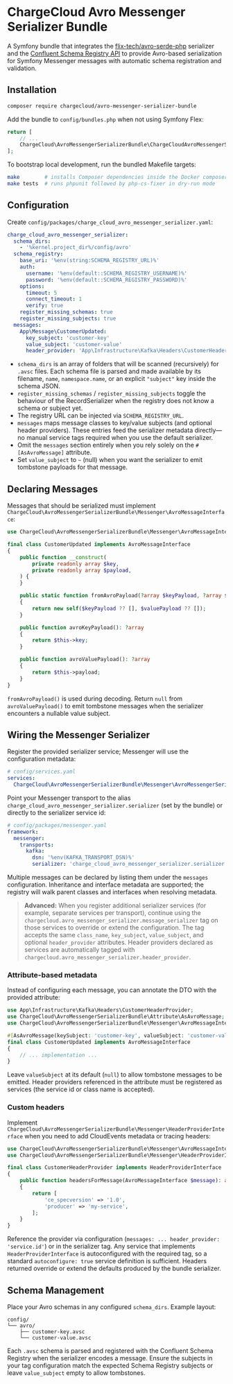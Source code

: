 # ChargeCloud Avro Messenger Serializer Bundle

A Symfony bundle that integrates the [flix-tech/avro-serde-php](https://github.com/flix-tech/avro-serde-php) serializer and the [Confluent Schema Registry API](https://github.com/flix-tech/confluent-schema-registry-api) to provide Avro-based serialization for Symfony Messenger messages with automatic schema registration and validation.

## Installation

```bash
composer require chargecloud/avro-messenger-serializer-bundle
```

Add the bundle to `config/bundles.php` when not using Symfony Flex:

```php
return [
    // ...
    ChargeCloud\AvroMessengerSerializerBundle\ChargeCloudAvroMessengerSerializerBundle::class => ['all' => true],
];
```

To bootstrap local development, run the bundled Makefile targets:

```bash
make        # installs Composer dependencies inside the Docker composer image
make tests  # runs phpunit followed by php-cs-fixer in dry-run mode
```

## Configuration

Create `config/packages/charge_cloud_avro_messenger_serializer.yaml`:

```yaml
charge_cloud_avro_messenger_serializer:
  schema_dirs:
    - '%kernel.project_dir%/config/avro'
  schema_registry:
    base_uri: '%env(string:SCHEMA_REGISTRY_URL)%'
    auth:
      username: '%env(default::SCHEMA_REGISTRY_USERNAME)%'
      password: '%env(default::SCHEMA_REGISTRY_PASSWORD)%'
    options:
      timeout: 5
      connect_timeout: 1
      verify: true
    register_missing_schemas: true
    register_missing_subjects: true
  messages:
    App\Message\CustomerUpdated:
      key_subject: 'customer-key'
      value_subject: 'customer-value'
      header_provider: 'App\Infrastructure\Kafka\Headers\CustomerHeaderProvider'
```

- `schema_dirs` is an array of folders that will be scanned (recursively) for `.avsc` files. Each schema file is parsed and made available by its filename, `name`, `namespace.name`, or an explicit `"subject"` key inside the schema JSON.
- `register_missing_schemas` / `register_missing_subjects` toggle the behaviour of the RecordSerializer when the registry does not know a schema or subject yet.
- The registry URL can be injected via `SCHEMA_REGISTRY_URL`.
- `messages` maps message classes to key/value subjects (and optional header providers). These entries feed the serializer metadata directly—no manual service tags required when you use the default serializer.
- Omit the `messages` section entirely when you rely solely on the `#[AsAvroMessage]` attribute.
- Set `value_subject` to `~` (null) when you want the serializer to emit tombstone payloads for that message.

## Declaring Messages

Messages that should be serialized must implement `ChargeCloud\AvroMessengerSerializerBundle\Messenger\AvroMessageInterface`:

```php
use ChargeCloud\AvroMessengerSerializerBundle\Messenger\AvroMessageInterface;

final class CustomerUpdated implements AvroMessageInterface
{
    public function __construct(
        private readonly array $key,
        private readonly array $payload,
    ) {
    }

    public static function fromAvroPayload(?array $keyPayload, ?array $valuePayload): self
    {
        return new self($keyPayload ?? [], $valuePayload ?? []);
    }

    public function avroKeyPayload(): ?array
    {
        return $this->key;
    }

    public function avroValuePayload(): ?array
    {
        return $this->payload;
    }
}
```

`fromAvroPayload()` is used during decoding. Return `null` from `avroValuePayload()` to emit tombstone messages when the serializer encounters a nullable value subject.

## Wiring the Messenger Serializer

Register the provided serializer service; Messenger will use the configuration metadata:

```yaml
# config/services.yaml
services:
  ChargeCloud\AvroMessengerSerializerBundle\Messenger\AvroMessengerSerializer: ~
```

Point your Messenger transport to the alias `charge_cloud_avro_messenger_serializer.serializer` (set by the bundle) or directly to the serializer service id:

```yaml
# config/packages/messenger.yaml
framework:
  messenger:
    transports:
      kafka:
        dsn: '%env(KAFKA_TRANSPORT_DSN)%'
        serializer: 'charge_cloud_avro_messenger_serializer.serializer'
```

Multiple messages can be declared by listing them under the `messages` configuration. Inheritance and interface metadata are supported; the registry will walk parent classes and interfaces when resolving metadata.

> **Advanced:** When you register additional serializer services (for example, separate services per transport), continue using the `chargecloud.avro_messenger_serializer.message_serializer` tag on those services to override or extend the configuration. The tag accepts the same `class_name`, `key_subject`, `value_subject`, and optional `header_provider` attributes. Header providers declared as services are automatically tagged with `chargecloud.avro_messenger_serializer.header_provider`.

### Attribute-based metadata

Instead of configuring each message, you can annotate the DTO with the provided attribute:

```php
use App\Infrastructure\Kafka\Headers\CustomerHeaderProvider;
use ChargeCloud\AvroMessengerSerializerBundle\Attribute\AsAvroMessage;
use ChargeCloud\AvroMessengerSerializerBundle\Messenger\AvroMessageInterface;

#[AsAvroMessage(keySubject: 'customer-key', valueSubject: 'customer-value', headerProvider: CustomerHeaderProvider::class)]
final class CustomerUpdated implements AvroMessageInterface
{
    // ... implementation ...
}
```

Leave `valueSubject` at its default (`null`) to allow tombstone messages to be emitted. Header providers referenced in the attribute must be registered as services (the service id or class name is accepted).

### Custom headers

Implement `ChargeCloud\AvroMessengerSerializerBundle\Messenger\HeaderProviderInterface` when you need to add CloudEvents metadata or tracing headers:

```php
use ChargeCloud\AvroMessengerSerializerBundle\Messenger\AvroMessageInterface;
use ChargeCloud\AvroMessengerSerializerBundle\Messenger\HeaderProviderInterface;

final class CustomerHeaderProvider implements HeaderProviderInterface
{
    public function headersForMessage(AvroMessageInterface $message): array
    {
        return [
            'ce_specversion' => '1.0',
            'producer' => 'my-service',
        ];
    }
}
```

Reference the provider via configuration (`messages: ... header_provider: 'service.id'`) or in the serializer tag. Any service that implements `HeaderProviderInterface` is autoconfigured with the required tag, so a standard `autoconfigure: true` service definition is sufficient. Headers returned override or extend the defaults produced by the bundle serializer.

## Schema Management

Place your Avro schemas in any configured `schema_dirs`. Example layout:

```
config/
└── avro/
    ├── customer-key.avsc
    └── customer-value.avsc
```

Each `.avsc` schema is parsed and registered with the Confluent Schema Registry when the serializer encodes a message. Ensure the subjects in your tag configuration match the expected Schema Registry subjects or leave `value_subject` empty to allow tombstones.
